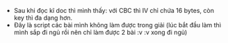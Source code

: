 - Sau khi đọc kĩ doc thì mình thấy: với CBC thì IV chỉ chứa 16 bytes, còn key thì đa dạng hơn.
- Đây là script các bài mình không làm được trong giải (lúc bắt đầu làm thì mình sắp đi ngủ rồi nên chỉ làm được 2 bài :v :v xong đi ngủ)
